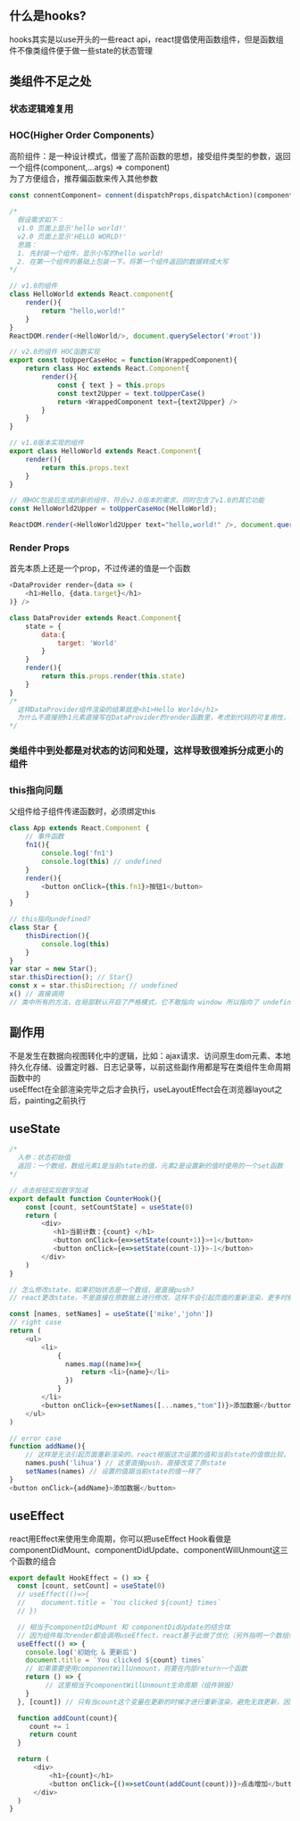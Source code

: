 ## 什么是hooks?
hooks其实是以use开头的一些react api，react提倡使用函数组件，但是函数组件不像类组件便于做一些state的状态管理  
## 类组件不足之处
### 状态逻辑难复用
### HOC(Higher Order Components）
高阶组件：是一种设计模式，借鉴了高阶函数的思想，接受组件类型的参数，返回一个组件(component,...args) => component)  
为了方便组合，推荐偏函数来传入其他参数   
````js
const connentComponent= connent(dispatchProps,dispatchAction)(component);
````
````js
/*
  假设需求如下：
  v1.0 页面上显示'hello world!'
  v2.0 页面上显示'HELLO WORLD!'
  思路：
  1. 先封装一个组件，显示小写的hello world!
  2. 在第一个组件的基础上包装一下，将第一个组件返回的数据转成大写
*/

// v1.0的组件
class HelloWorld extends React.component{
    render(){
        return "hello,world!"
    }
}
ReactDOM.render(<HelloWorld/>, document.querySelector('#root'))

````
````js
// v2.0的组件 HOC函数实现
export const toUpperCaseHoc = function(WrappedComponent){
    return class Hoc extends React.Component{
        render(){
            const { text } = this.props
            const text2Upper = text.toUpperCase()
            return <WrappedComponent text={text2Upper} />
        }
    }
}

// v1.0版本实现的组件
export class HelloWorld extends React.Component{
    render(){
        return this.props.text
    }
}

// 用HOC包装后生成的新的组件，符合v2.0版本的需求，同时包含了v1.0的其它功能
const HelloWorld2Upper = toUpperCaseHoc(HelloWorld);

ReactDOM.render(<HelloWorld2Upper text="hello,world!" />, document.querySelector('#root'));
````
### Render Props
首先本质上还是一个prop，不过传递的值是一个函数  
````js
<DataProvider render={data => (
    <h1>Hello, {data.target}</h1>
)} />

class DataProvider extends React.Component{
    state = {
        data:{
            target: 'World'
        }
    }
    render(){
        return this.props.render(this.state)
    }
}
/*
  这样DataProvider组件渲染的结果就是<h1>Hello World</h1>
  为什么不直接把h1元素直接写在DataProvider的render函数里，考虑到代码的可复用性，如果下次我们希望渲染的结果是<span>Hello World</span>，我们就不用直接修改原组件，通过render props动态修改
*/
````
### 类组件中到处都是对状态的访问和处理，这样导致很难拆分成更小的组件
### this指向问题
父组件给子组件传递函数时，必须绑定this
````js
class App extends React.Component {
    // 事件函数
    fn1(){
        console.log('fn1')
        console.log(this) // undefined
    }
    render(){
        <button onClick={this.fn1}>按钮1</button>
    }
}
````
````js
// this指向undefined?
class Star {
    thisDirection(){
        console.log(this)
    }
}
var star = new Star();
star.thisDirection(); // Star{}
const x = star.thisDirection; // undefined
x() // 直接调用
// 类中所有的方法，在局部默认开启了严格模式，它不敢指向 window 所以指向了 undefined
````
## 副作用
不是发生在数据向视图转化中的逻辑，比如：ajax请求、访问原生dom元素、本地持久化存储、设置定时器、日志记录等，以前这些副作用都是写在类组件生命周期函数中的  
useEffect在全部渲染完毕之后才会执行，useLayoutEffect会在浏览器layout之后，painting之前执行  
## useState
````js
/*
  入参：状态初始值
  返回：一个数组，数组元素1是当前state的值，元素2是设置新的值时使用的一个set函数
*/

// 点击按钮实现数字加减
export default function CounterHook(){
    const [count, setCountState] = useState(0)
    return (
        <div>
           <h1>当前计数：{count} </h1>
           <button onClick={e=>setState(count+1)}>+1</button>
           <button onClick={e=>setState(count-1)}>-1</button>
        </div>
    )
}
````
````js
// 怎么修改state，如果初始状态是一个数组，是直接push?
// react更改state，不是直接在原数据上进行修改，这样不会引起页面的重新渲染，更多时候这将这个数据做一个拷贝，在这个拷贝的数据上进行操作，之后再赋给原数据，覆盖上去

const [names, setNames] = useState(['mike','john'])
// right case
return (
    <ul>
        <li>
            {
              names.map((name)=>{
                  return <li>{name}</li>
              })
            }
        </li>
        <button onClick={e=>setNames([...names,"tom"])}>添加数据</button>
    </ul>
)

// error case
function addName(){
    // 这样是无法引起页面重新渲染的，react根据这次设置的值和当前state的值做比较，不相等才重新渲染
    names.push('lihua') // 这里直接push，直接改变了原state
    setNames(names) // 设置的值跟当前state的值一样了
}
<button onClick={addName}>添加数据</button>
````


## useEffect
react用Effect来使用生命周期，你可以把useEffect Hook看做是componentDidMount、componentDidUpdate、componentWillUnmount这三个函数的组合  
````js
export default HookEffect = () => {
  const [count, setCount] = useState(0)
  // useEffect(()=>{
  //    document.title = `You clicked ${count} times`
  // })

  // 相当于componentDidMount 和 componentDidUpdate的结合体
  // 因为组件每次render都会调用useEffect，react基于此做了优化（另外指明一个数组参数）
  useEffect(() => {
    console.log('初始化 & 更新后')
    document.title = `You clicked ${count} times`
    // 如果需要使用componentWillUnmount，则要在内部return一个函数
    return () => {
         // 这里相当于componentWillUnmount生命周期（组件销毁）  
    }
  }, [count]) // 只有当count这个变量在更新的时候才进行重新渲染，避免无效更新，因为可能渲染的dom跟多个state关联

  function addCount(count){
     count += 1
     return count
  }

  return (
      <div>
          <h1>{count}</h1>
          <button onClick={()=>setCount(addCount(count))}>点击增加</button>
      </div>
  )
}
````